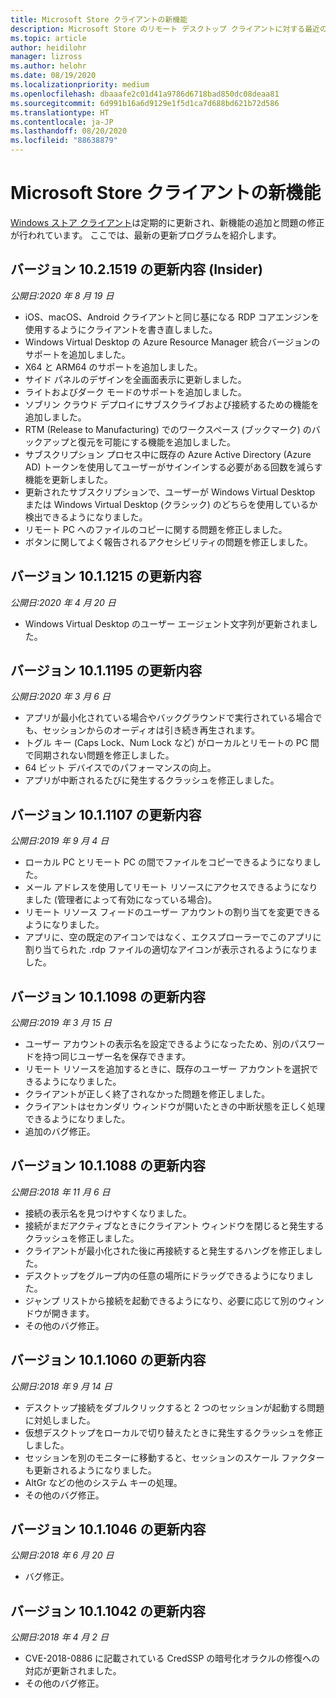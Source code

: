 ```yaml
---
title: Microsoft Store クライアントの新機能
description: Microsoft Store のリモート デスクトップ クライアントに対する最近の変更について説明します
ms.topic: article
author: heidilohr
manager: lizross
ms.author: helohr
ms.date: 08/19/2020
ms.localizationpriority: medium
ms.openlocfilehash: dbaaafe2c01d41a9786d6718bad850dc08deaa81
ms.sourcegitcommit: 6d991b16a6d9129e1f5d1ca7d688bd621b72d586
ms.translationtype: HT
ms.contentlocale: ja-JP
ms.lasthandoff: 08/20/2020
ms.locfileid: "88638879"
---
```

# <a name="whats-new-in-the-windows-store-client"></a>Microsoft Store クライアントの新機能

[Windows ストア クライアント](windows.md)は定期的に更新され、新機能の追加と問題の修正が行われています。 ここでは、最新の更新プログラムを紹介します。

## <a name="updates-for-version-1021519-insider"></a>バージョン 10.2.1519 の更新内容 (Insider)

*公開日:2020 年 8 月 19 日*

- iOS、macOS、Android クライアントと同じ基になる RDP コアエンジンを使用するようにクライアントを書き直しました。
- Windows Virtual Desktop の Azure Resource Manager 統合バージョンのサポートを追加しました。
- X64 と ARM64 のサポートを追加しました。
- サイド パネルのデザインを全画面表示に更新しました。
- ライトおよびダーク モードのサポートを追加しました。
- ソブリン クラウド デプロイにサブスクライブおよび接続するための機能を追加しました。
- RTM (Release to Manufacturing) でのワークスペース (ブックマーク) のバックアップと復元を可能にする機能を追加しました。
- サブスクリプション プロセス中に既存の Azure Active Directory (Azure AD) トークンを使用してユーザーがサインインする必要がある回数を減らす機能を更新しました。
- 更新されたサブスクリプションで、ユーザーが Windows Virtual Desktop または Windows Virtual Desktop (クラシック) のどちらを使用しているか検出できるようになりました。
- リモート PC へのファイルのコピーに関する問題を修正しました。
- ボタンに関してよく報告されるアクセシビリティの問題を修正しました。

## <a name="updates-for-version-1011215"></a>バージョン 10.1.1215 の更新内容

*公開日:2020 年 4 月 20 日*

- Windows Virtual Desktop のユーザー エージェント文字列が更新されました。

## <a name="updates-for-version-1011195"></a>バージョン 10.1.1195 の更新内容

*公開日:2020 年 3 月 6 日*

- アプリが最小化されている場合やバックグラウンドで実行されている場合でも、セッションからのオーディオは引き続き再生されます。
- トグル キー (Caps Lock、Num Lock など) がローカルとリモートの PC 間で同期されない問題を修正しました。
- 64 ビット デバイスでのパフォーマンスの向上。
- アプリが中断されるたびに発生するクラッシュを修正しました。

## <a name="updates-for-version-1011107"></a>バージョン 10.1.1107 の更新内容

*公開日:2019 年 9 月 4 日*

- ローカル PC とリモート PC の間でファイルをコピーできるようになりました。
- メール アドレスを使用してリモート リソースにアクセスできるようになりました (管理者によって有効になっている場合)。
- リモート リソース フィードのユーザー アカウントの割り当てを変更できるようになりました。
- アプリに、空の既定のアイコンではなく、エクスプローラーでこのアプリに割り当てられた .rdp ファイルの適切なアイコンが表示されるようになりました。

## <a name="updates-for-version-1011098"></a>バージョン 10.1.1098 の更新内容

*公開日:2019 年 3 月 15 日*

- ユーザー アカウントの表示名を設定できるようになったため、別のパスワードを持つ同じユーザー名を保存できます。
- リモート リソースを追加するときに、既存のユーザー アカウントを選択できるようになりました。
- クライアントが正しく終了されなかった問題を修正しました。
- クライアントはセカンダリ ウィンドウが開いたときの中断状態を正しく処理できるようになりました。
- 追加のバグ修正。

## <a name="updates-for-version-1011088"></a>バージョン 10.1.1088 の更新内容

*公開日:2018 年 11 月 6 日*

- 接続の表示名を見つけやすくなりました。
- 接続がまだアクティブなときにクライアント ウィンドウを閉じると発生するクラッシュを修正しました。
- クライアントが最小化された後に再接続すると発生するハングを修正しました。
- デスクトップをグループ内の任意の場所にドラッグできるようになりました。
- ジャンプ リストから接続を起動できるようになり、必要に応じて別のウィンドウが開きます。
- その他のバグ修正。

## <a name="updates-for-version-1011060"></a>バージョン 10.1.1060 の更新内容

*公開日:2018 年 9 月 14 日*

- デスクトップ接続をダブルクリックすると 2 つのセッションが起動する問題に対処しました。
- 仮想デスクトップをローカルで切り替えたときに発生するクラッシュを修正しました。
- セッションを別のモニターに移動すると、セッションのスケール ファクターも更新されるようになりました。
- AltGr などの他のシステム キーの処理。
- その他のバグ修正。

## <a name="updates-for-version-1011046"></a>バージョン 10.1.1046 の更新内容

*公開日:2018 年 6 月 20 日*

- バグ修正。

## <a name="updates-for-version-1011042"></a>バージョン 10.1.1042 の更新内容

*公開日:2018 年 4 月 2 日*

- CVE-2018-0886 に記載されている CredSSP の暗号化オラクルの修復への対応が更新されました。
- その他のバグ修正。

